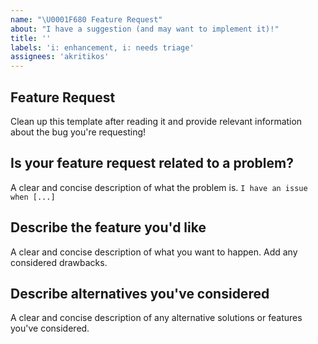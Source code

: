 ```yaml
---
name: "\U0001F680 Feature Request"
about: "I have a suggestion (and may want to implement it)!"
title: ''
labels: 'i: enhancement, i: needs triage'
assignees: 'akritikos'
---
```


## Feature Request

Clean up this template after reading it and provide relevant information about the bug you're requesting!

## Is your feature request related to a problem?

A clear and concise description of what the problem is.
`I have an issue when [...]`

## Describe the feature you'd like

A clear and concise description of what you want to happen. Add any considered drawbacks.

## Describe alternatives you've considered

A clear and concise description of any alternative solutions or features you've considered.
